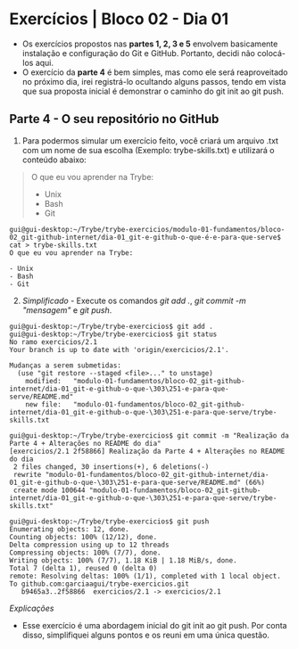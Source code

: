 # Exercícios | Bloco 02 - Dia 01

- Os exercícios propostos nas **partes 1, 2, 3 e 5** envolvem basicamente instalação e configuração do Git e GitHub. Portanto, decidi não colocá-los aqui.
- O exercício da **parte 4** é bem simples, mas como ele será reaproveitado no próximo dia, irei registrá-lo ocultando alguns passos, tendo em vista que sua proposta inicial é demonstrar o caminho do git init ao git push.

## Parte 4 - O seu repositório no GitHub
1. Para podermos simular um exercício feito, você criará um arquivo .txt com um nome de sua escolha (Exemplo: trybe-skills.txt) e utilizará o conteúdo abaixo:
> O que eu vou aprender na Trybe:
>
> - Unix
> - Bash
> - Git
```
gui@gui-desktop:~/Trybe/trybe-exercicios/modulo-01-fundamentos/bloco-02_git-github-internet/dia-01_git-e-github-o-que-é-e-para-que-serve$ cat > trybe-skills.txt
O que eu vou aprender na Trybe:

- Unix
- Bash
- Git
```

2. *Simplificado* - Execute os comandos *git add .*, *git commit -m "mensagem"* e *git push*.
```
gui@gui-desktop:~/Trybe/trybe-exercicios$ git add .
gui@gui-desktop:~/Trybe/trybe-exercicios$ git status
No ramo exercicios/2.1
Your branch is up to date with 'origin/exercicios/2.1'.

Mudanças a serem submetidas:
  (use "git restore --staged <file>..." to unstage)
	modified:   "modulo-01-fundamentos/bloco-02_git-github-internet/dia-01_git-e-github-o-que-\303\251-e-para-que-serve/README.md"
	new file:   "modulo-01-fundamentos/bloco-02_git-github-internet/dia-01_git-e-github-o-que-\303\251-e-para-que-serve/trybe-skills.txt

gui@gui-desktop:~/Trybe/trybe-exercicios$ git commit -m "Realização da Parte 4 + Alterações no README do dia"
[exercicios/2.1 2f58866] Realização da Parte 4 + Alterações no README do dia
 2 files changed, 30 insertions(+), 6 deletions(-)
 rewrite "modulo-01-fundamentos/bloco-02_git-github-internet/dia-01_git-e-github-o-que-\303\251-e-para-que-serve/README.md" (66%)
 create mode 100644 "modulo-01-fundamentos/bloco-02_git-github-internet/dia-01_git-e-github-o-que-\303\251-e-para-que-serve/trybe-skills.txt"

gui@gui-desktop:~/Trybe/trybe-exercicios$ git push
Enumerating objects: 12, done.
Counting objects: 100% (12/12), done.
Delta compression using up to 12 threads
Compressing objects: 100% (7/7), done.
Writing objects: 100% (7/7), 1.18 KiB | 1.18 MiB/s, done.
Total 7 (delta 1), reused 0 (delta 0)
remote: Resolving deltas: 100% (1/1), completed with 1 local object.
To github.com:garciaagui/trybe-exercicios.git
   b9465a3..2f58866  exercicios/2.1 -> exercicios/2.1

```
*Explicações*
- Esse exercício é uma abordagem inicial do git init ao git push. Por conta disso, simplifiquei alguns pontos e os reuni em uma única questão.
